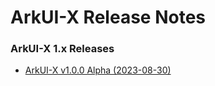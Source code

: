 # ArkUI-X Release Notes

### ArkUI-X 1.x Releases

* [ArkUI-X v1.0.0 Alpha (2023-08-30)](ArkUI-X-v1.0.0-alpha.md)

